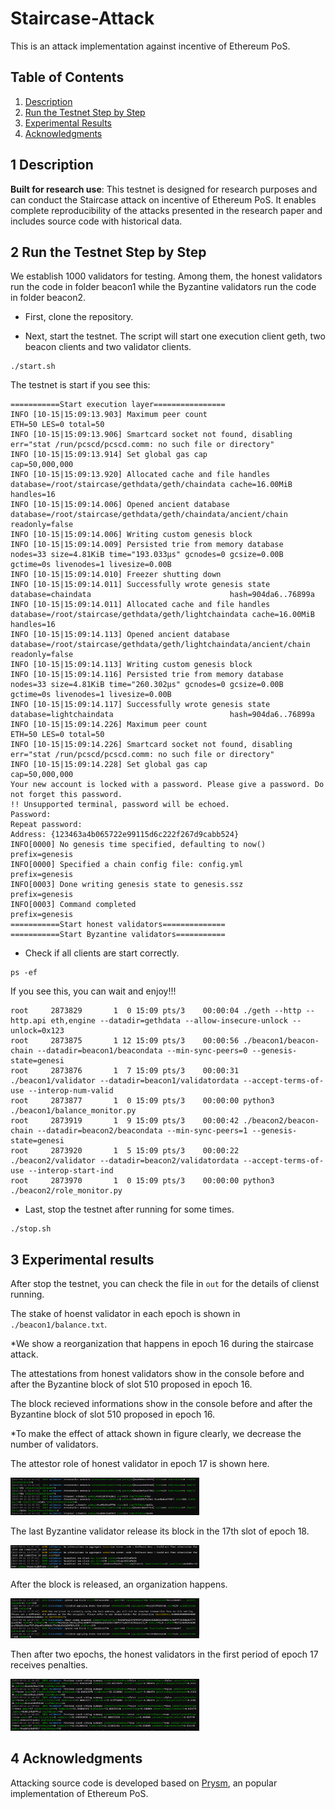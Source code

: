 # Staircase-Attack

This is an attack implementation against incentive of Ethereum PoS.

## Table of Contents

1. [Description](#chapter-001)<br>
2. [Run the Testnet Step by Step](#chapter-002)<br>
3. [Experimental Results](#chapter-003)<br>
4. [Acknowledgments](#chapter-004)<br>


## **1 Description**<a id="chapter-001"></a>

**Built for research use**: This testnet is designed for research purposes and can conduct the Staircase attack on incentive of Ethereum PoS. It enables complete reproducibility of the attacks presented in the research paper and includes source code with historical data. 


## **2 Run the Testnet Step by Step**<a id="chapter-002"></a>
We establish 1000 validators for testing. Among them, the honest validators run the code in folder beacon1 while the Byzantine validators run the code in folder beacon2.

* First, clone the repository.

* Next, start the testnet. The script will start one execution client geth, two beacon clients and two validator clients.
```shell
./start.sh
```
The testnet is start if you see this:
```shell
===========Start execution layer================
INFO [10-15|15:09:13.903] Maximum peer count                       ETH=50 LES=0 total=50
INFO [10-15|15:09:13.906] Smartcard socket not found, disabling    err="stat /run/pcscd/pcscd.comm: no such file or directory"
INFO [10-15|15:09:13.914] Set global gas cap                       cap=50,000,000
INFO [10-15|15:09:13.920] Allocated cache and file handles         database=/root/staircase/gethdata/geth/chaindata cache=16.00MiB handles=16
INFO [10-15|15:09:14.006] Opened ancient database                  database=/root/staircase/gethdata/geth/chaindata/ancient/chain readonly=false
INFO [10-15|15:09:14.006] Writing custom genesis block 
INFO [10-15|15:09:14.009] Persisted trie from memory database      nodes=33 size=4.81KiB time="193.033µs" gcnodes=0 gcsize=0.00B gctime=0s livenodes=1 livesize=0.00B
INFO [10-15|15:09:14.010] Freezer shutting down 
INFO [10-15|15:09:14.011] Successfully wrote genesis state         database=chaindata                               hash=904da6..76899a
INFO [10-15|15:09:14.011] Allocated cache and file handles         database=/root/staircase/gethdata/geth/lightchaindata cache=16.00MiB handles=16
INFO [10-15|15:09:14.113] Opened ancient database                  database=/root/staircase/gethdata/geth/lightchaindata/ancient/chain readonly=false
INFO [10-15|15:09:14.113] Writing custom genesis block 
INFO [10-15|15:09:14.116] Persisted trie from memory database      nodes=33 size=4.81KiB time="260.302µs" gcnodes=0 gcsize=0.00B gctime=0s livenodes=1 livesize=0.00B
INFO [10-15|15:09:14.117] Successfully wrote genesis state         database=lightchaindata                          hash=904da6..76899a
INFO [10-15|15:09:14.226] Maximum peer count                       ETH=50 LES=0 total=50
INFO [10-15|15:09:14.226] Smartcard socket not found, disabling    err="stat /run/pcscd/pcscd.comm: no such file or directory"
INFO [10-15|15:09:14.228] Set global gas cap                       cap=50,000,000
Your new account is locked with a password. Please give a password. Do not forget this password.
!! Unsupported terminal, password will be echoed.
Password: 
Repeat password: 
Address: {123463a4b065722e99115d6c222f267d9cabb524}
INFO[0000] No genesis time specified, defaulting to now()  prefix=genesis
INFO[0000] Specified a chain config file: config.yml     prefix=genesis
INFO[0003] Done writing genesis state to genesis.ssz     prefix=genesis
INFO[0003] Command completed                             prefix=genesis
===========Start honest validators==============
===========Start Byzantine validators===========
```

* Check if all clients are start correctly.
```shell
ps -ef
```
If you see this, you can wait and enjoy!!!
```shell
root     2873829       1  0 15:09 pts/3    00:00:04 ./geth --http --http.api eth,engine --datadir=gethdata --allow-insecure-unlock --unlock=0x123
root     2873875       1 12 15:09 pts/3    00:00:56 ./beacon1/beacon-chain --datadir=beacon1/beacondata --min-sync-peers=0 --genesis-state=genesi
root     2873876       1  7 15:09 pts/3    00:00:31 ./beacon1/validator --datadir=beacon1/validatordata --accept-terms-of-use --interop-num-valid
root     2873877       1  0 15:09 pts/3    00:00:00 python3 ./beacon1/balance_monitor.py
root     2873919       1  9 15:09 pts/3    00:00:42 ./beacon2/beacon-chain --datadir=beacon2/beacondata --min-sync-peers=1 --genesis-state=genesi
root     2873920       1  5 15:09 pts/3    00:00:22 ./beacon2/validator --datadir=beacon2/validatordata --accept-terms-of-use --interop-start-ind
root     2873970       1  0 15:09 pts/3    00:00:00 python3 ./beacon2/role_monitor.py
```


* Last, stop the testnet after running for some times. 
```
./stop.sh
```

## **3 Experimental results**<a id="chapter-003"></a>

After stop the testnet, you can check the file in `out` for the details of clienst running.

The stake of hoenst validator in each epoch is shown in `./beacon1/balance.txt`.

*We show a reorganization that happens in epoch 16 during the staircase attack.

The attestations from honest validators show in the console before and after the Byzantine block of slot 510 proposed in epoch 16.

The block recieved informations show in the console before and after the Byzantine block of slot 510 proposed in epoch 16.


*To make the effect of attack shown in figure clearly, we decrease the number of validators.

The attestor role of honest validator in epoch 17 is shown here.

<img src=./figs/honest1.png width=60% />

The last Byzantine validator release its block in the 17th slot of epoch 18. 

<img src=./figs/byzantine1.png width=60% />


After the block is released, an organization happens.

<img src=./figs/honest3.png width=60% />

Then after two epochs, the honest validators in the first period of epoch 17 receives penalties.

<img src=./figs/honest2.png width=60% />


## 4 Acknowledgments<a id="chapter-004"></a>
Attacking source code is developed based on [Prysm](https://github.com/prysmaticlabs/prysm/tree/v4.0.3-patchFix), an popular implementation of Ethereum PoS.
